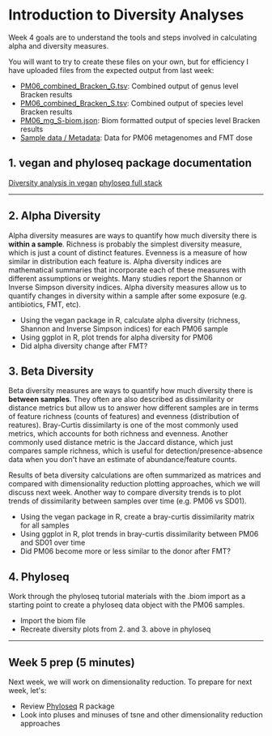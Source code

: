 # Introduction to Diversity Analyses

Week 4 goals are to understand the tools and steps involved in calculating alpha and diversity measures.

You will want to try to create these files on your own, but for efficiency I have uploaded files from the expected output from last week:

- [PM06_combined_Bracken_G.tsv](PM06_combined_Bracken_G.tsv): Combined output of genus level Bracken results
- [PM06_combined_Bracken_S.tsv](PM06_combined_Bracken_S.tsv): Combined output of species level Bracken results
- [PM06_mg_S-biom.json](PM06_mg_S-biom.json): Biom formatted output of species level Bracken results
- [Sample data / Metadata](PM06_metadata.tsv): Data for PM06 metagenomes and FMT dose

## 1. vegan and phyloseq package documentation

[Diversity analysis in vegan](https://cran.r-project.org/web/packages/vegan/vignettes/diversity-vegan.pdf)
[phyloseq full stack](https://f1000research.com/articles/5-1492/v1)

---

## 2. Alpha Diversity

Alpha diversity measures are ways to quantify how much diversity there is **within a sample**. Richness is probably the simplest diversity measure, which is just a count of distinct features. Evenness is a measure of how similar in distribution each feature is. Alpha diversity indices are mathematical summaries that incorporate each of these measures with different assumptions or weights. Many studies report the Shannon or Inverse Simpson diversity indices. Alpha diversity measures allow us to quantify changes in diversity within a sample after some exposure (e.g. antibiotics, FMT, etc).

- Using the vegan package in R, calculate alpha diversity (richness, Shannon and Inverse Simpson indices) for each PM06 sample
- Using ggplot in R, plot trends for alpha diversity for PM06
- Did alpha diversity change after FMT?

## 3. Beta Diversity

Beta diversity measures are ways to quantify how much diversity there is **between samples**. They often are also described as dissimilarity or distance metrics but allow us to answer how different samples are in terms of feature richness (counts of features) and evenness (distribution of reatures). Bray-Curtis dissimilarty is one of the most commonly used metrics, which accounts for both richness and evenness. Another commonly used distance metric is the Jaccard distance, which just compares sample richness, which is useful for detection/presence-absence data when you don't have an estimate of abundance/feature counts.

Results of beta diversity calculations are often summarized as matrices and compared with dimensionality reduction plotting approaches, which we will discuss next week. Another way to compare diversity trends is to plot trends of dissimilarity between samples over time (e.g. PM06 vs SD01).

- Using the vegan package in R, create a bray-curtis dissimilarity matrix for all samples
- Using ggplot in R, plot trends in bray-curtis dissimilarity between PM06 and SD01 over time
- Did PM06 become more or less similar to the donor after FMT?

## 4. Phyloseq

Work through the phyloseq tutorial materials with the .biom import as a starting point to create a phyloseq data object with the PM06 samples.

- Import the biom file 
- Recreate diversity plots from 2. and 3. above in phyloseq

---

## Week 5 prep (5 minutes)

Next week, we will work on dimensionality reduction. To prepare for next week, let's:

- Review [Phyloseq](https://joey711.github.io/phyloseq/index.html) R package
- Look into pluses and minuses of tsne and other dimensionality reduction approaches
